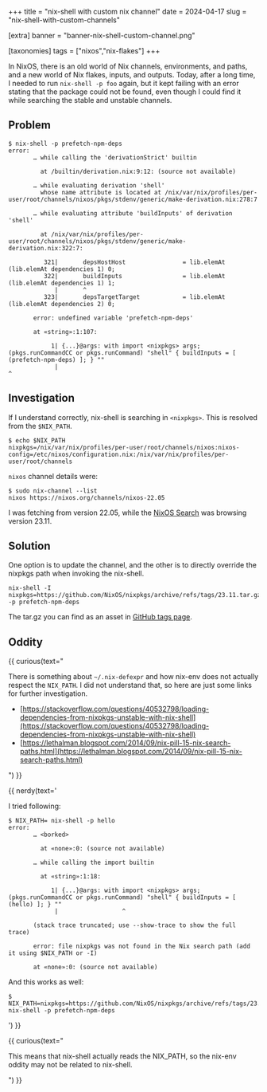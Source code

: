 +++
title = "nix-shell with custom nix channel"
date = 2024-04-17
slug = "nix-shell-with-custom-channels"

[extra]
banner = "banner-nix-shell-custom-channel.png"


[taxonomies]
tags = ["nixos","nix-flakes"]
+++

In NixOS, there is an old world of Nix channels, environments, and paths, and a
new world of Nix flakes, inputs, and outputs. Today, after a long time, I needed
to run `nix-shell -p foo` again, but it kept failing with an error stating that
the package could not be found, even though I could find it while searching the
stable and unstable channels.

<!-- more -->

## Problem

```
$ nix-shell -p prefetch-npm-deps
error:
       … while calling the 'derivationStrict' builtin

         at /builtin/derivation.nix:9:12: (source not available)

       … while evaluating derivation 'shell'
         whose name attribute is located at /nix/var/nix/profiles/per-user/root/channels/nixos/pkgs/stdenv/generic/make-derivation.nix:278:7

       … while evaluating attribute 'buildInputs' of derivation 'shell'

         at /nix/var/nix/profiles/per-user/root/channels/nixos/pkgs/stdenv/generic/make-derivation.nix:322:7:

          321|       depsHostHost                = lib.elemAt (lib.elemAt dependencies 1) 0;
          322|       buildInputs                 = lib.elemAt (lib.elemAt dependencies 1) 1;
             |       ^
          323|       depsTargetTarget            = lib.elemAt (lib.elemAt dependencies 2) 0;

       error: undefined variable 'prefetch-npm-deps'

       at «string»:1:107:

            1| {...}@args: with import <nixpkgs> args; (pkgs.runCommandCC or pkgs.runCommand) "shell" { buildInputs = [ (prefetch-npm-deps) ]; } ""
             |                                                                                                           ^
```

## Investigation

If I understand correctly, nix-shell is searching in `<nixpkgs>`. This is
resolved from the `$NIX_PATH`.

```
$ echo $NIX_PATH
nixpkgs=/nix/var/nix/profiles/per-user/root/channels/nixos:nixos-config=/etc/nixos/configuration.nix:/nix/var/nix/profiles/per-user/root/channels
```

`nixos` channel details were:

```
$ sudo nix-channel --list
nixos https://nixos.org/channels/nixos-22.05
```

I was fetching from version 22.05, while the
[NixOS Search](https://search.nixos.org/packages?channel=23.11&from=0&size=50&sort=relevance&type=packages&query=prefetch-npm-deps)
was browsing version 23.11.

## Solution

One option is to update the channel, and the other is to directly override the
nixpkgs path when invoking the nix-shell.

```
nix-shell -I nixpkgs=https://github.com/NixOS/nixpkgs/archive/refs/tags/23.11.tar.gz -p prefetch-npm-deps
```

The tar.gz you can find as an asset in
[GitHub tags page](https://github.com/NixOS/nixpkgs/tags).

## Oddity

{{ curious(text="

There is something about `~/.nix-defexpr` and how nix-env does not actually
respect the `NIX_PATH`. I did not understand that, so here are just some links
for further investigation.

- [https://stackoverflow.com/questions/40532798/loading-dependencies-from-nixpkgs-unstable-with-nix-shell](https://stackoverflow.com/questions/40532798/loading-dependencies-from-nixpkgs-unstable-with-nix-shell)
- [https://lethalman.blogspot.com/2014/09/nix-pill-15-nix-search-paths.html](https://lethalman.blogspot.com/2014/09/nix-pill-15-nix-search-paths.html)

") }}

{{ nerdy(text='

I tried following:

```
$ NIX_PATH= nix-shell -p hello
error:
       … <borked>

         at «none»:0: (source not available)

       … while calling the import builtin

         at «string»:1:18:

            1| {...}@args: with import <nixpkgs> args; (pkgs.runCommandCC or pkgs.runCommand) "shell" { buildInputs = [ (hello) ]; } ""
             |                  ^

       (stack trace truncated; use --show-trace to show the full trace)

       error: file nixpkgs was not found in the Nix search path (add it using $NIX_PATH or -I)

       at «none»:0: (source not available)
```

And this works as well:

```
$ NIX_PATH=nixpkgs=https://github.com/NixOS/nixpkgs/archive/refs/tags/23.11.tar.gz nix-shell -p prefetch-npm-deps
```

') }}

{{ curious(text="

This means that nix-shell actually reads the NIX_PATH, so the nix-env oddity may
not be related to nix-shell.

") }}
